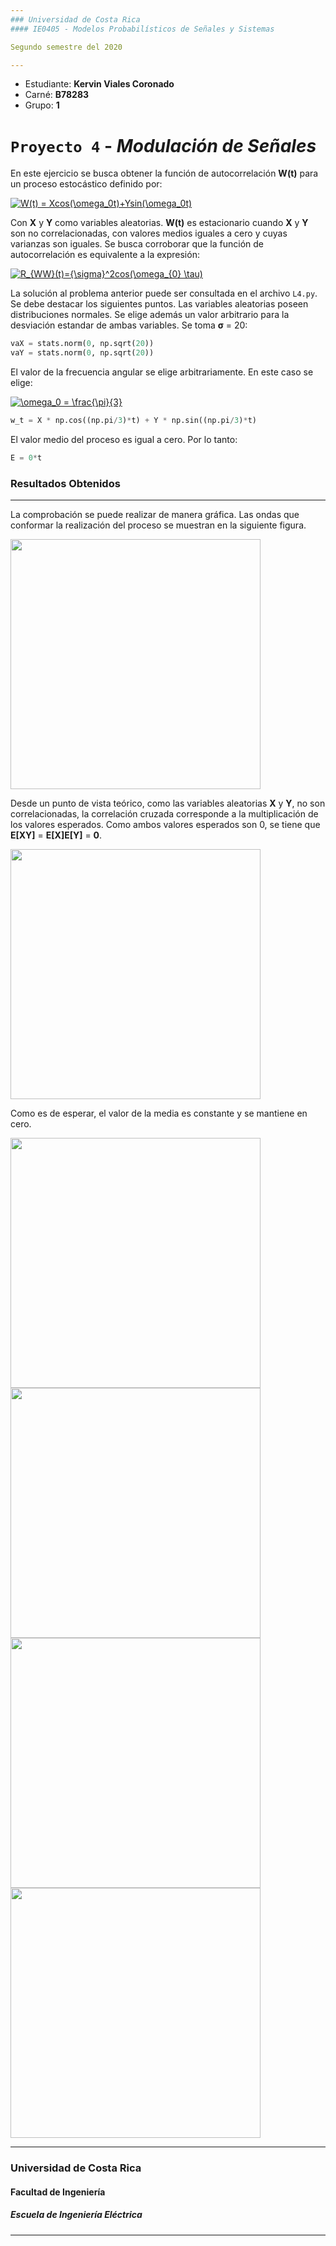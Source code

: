 ```yaml
---
### Universidad de Costa Rica
#### IE0405 - Modelos Probabilísticos de Señales y Sistemas

Segundo semestre del 2020

---
```

* Estudiante: **Kervin Viales Coronado**
* Carné: **B78283**
* Grupo: **1**

# `Proyecto 4` - *Modulación de Señales*

En este ejercicio se busca obtener la función de autocorrelación **W(t)** para un proceso estocástico definido por:

<a href="https://www.codecogs.com/eqnedit.php?latex=W(t)&space;=&space;Xcos(\omega_0t)&plus;Ysin(\omega_0t)" target="_blank"><img src="https://latex.codecogs.com/gif.latex?W(t)&space;=&space;Xcos(\omega_0t)&plus;Ysin(\omega_0t)" title="W(t) = Xcos(\omega_0t)+Ysin(\omega_0t)" /></a>

Con **X** y **Y** como variables aleatorias. **W(t)** es estacionario cuando **X** y **Y** son no correlacionadas, con valores medios iguales a cero y cuyas varianzas son iguales. Se busca corroborar que la función de autocorrelación es equivalente a la expresión:

<a href="https://www.codecogs.com/eqnedit.php?latex=R_{WW}(t)={\sigma}^2cos(\omega_{0}&space;\tau)" target="_blank"><img src="https://latex.codecogs.com/gif.latex?R_{WW}(t)={\sigma}^2cos(\omega_{0}&space;\tau)" title="R_{WW}(t)={\sigma}^2cos(\omega_{0} \tau)" /></a>

La solución al problema anterior puede ser consultada en el archivo `L4.py`. Se debe destacar los siguientes puntos.
Las variables aleatorias poseen distribuciones normales. Se elige además un valor arbitrario para la desviación estandar de ambas variables. Se toma **σ** = 20:
```python
vaX = stats.norm(0, np.sqrt(20))
vaY = stats.norm(0, np.sqrt(20))
```
El valor de la frecuencia angular se elige arbitrariamente. En este caso se elige:

<a href="https://www.codecogs.com/eqnedit.php?latex=\omega_0&space;=&space;\frac{\pi}{3}" target="_blank"><img src="https://latex.codecogs.com/gif.latex?\omega_0&space;=&space;\frac{\pi}{3}" title="\omega_0 = \frac{\pi}{3}" /></a>
```python
w_t = X * np.cos((np.pi/3)*t) + Y * np.sin((np.pi/3)*t)
```
El valor medio del proceso es igual a cero. Por lo tanto: 
```python
E = 0*t
```
### Resultados Obtenidos
---
La comprobación se puede realizar de manera gráfica. Las ondas que conformar la realización del proceso se muestran en la siguiente figura.

<img align='center' src='https://i.imgur.com/4jJ990c.png' width ="400"/>

Desde un punto de vista teórico, como las variables aleatorias **X** y **Y**, no son correlacionadas, la correlación cruzada corresponde a la multiplicación de los valores esperados. Como ambos valores esperados son 0, se tiene que **E[XY]** = **E[X]E[Y]** = **0**.

<img align='center' src='https://i.imgur.com/Zm7l01w.png' width ="400"/>

Como es de esperar, el valor de la media es constante y se mantiene en cero. 

<img align='center' src='https://i.imgur.com/G26a1R7.png' width ="400"/>

<img align='center' src='https://i.imgur.com/ak5KlND.png' width ="400"/>

<img align='center' src='https://i.imgur.com/TFpnyfN.png' width ="400"/>

<img align='center' src='https://i.imgur.com/sXEqsLM.png' width ="400"/>





--- 
### Universidad de Costa Rica
#### Facultad de Ingeniería
##### Escuela de Ingeniería Eléctrica
---

